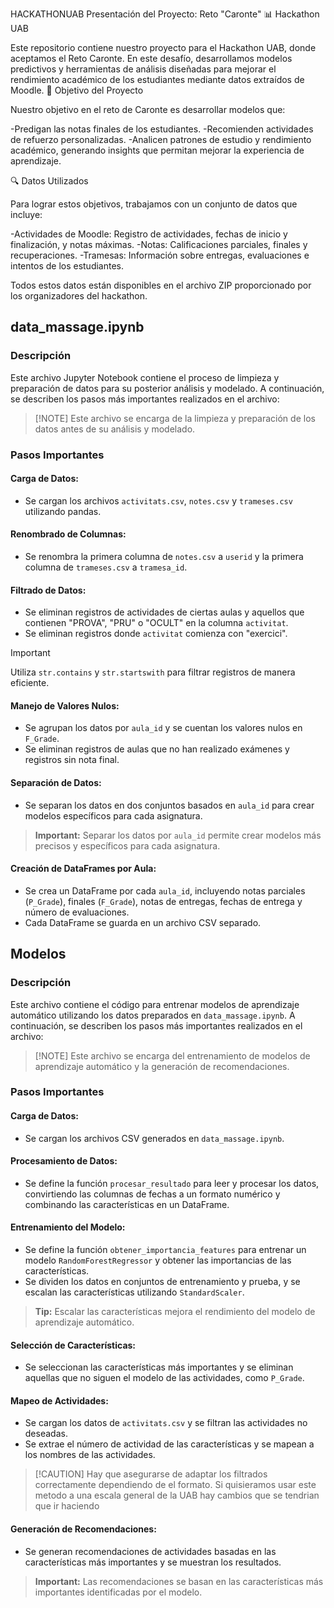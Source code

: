 HACKATHONUAB
Presentación del Proyecto: Reto "Caronte" 📊
Hackathon UAB

Este repositorio contiene nuestro proyecto para el Hackathon UAB, donde aceptamos el Reto Caronte. En este desafío, desarrollamos modelos predictivos y herramientas de análisis diseñadas para mejorar el rendimiento académico de los estudiantes mediante datos extraídos de Moodle.
🎯 Objetivo del Proyecto

Nuestro objetivo en el reto de Caronte es desarrollar modelos que:

-Predigan las notas finales de los estudiantes.
-Recomienden actividades de refuerzo personalizadas.
-Analicen patrones de estudio y rendimiento académico, generando insights que permitan mejorar la experiencia de aprendizaje.

🔍 Datos Utilizados

Para lograr estos objetivos, trabajamos con un conjunto de datos que incluye:

-Actividades de Moodle: Registro de actividades, fechas de inicio y finalización, y notas máximas.
-Notas: Calificaciones parciales, finales y recuperaciones.
-Tramesas: Información sobre entregas, evaluaciones e intentos de los estudiantes.

Todos estos datos están disponibles en el archivo ZIP proporcionado por los organizadores del hackathon.
## data_massage.ipynb

### Descripción
Este archivo Jupyter Notebook contiene el proceso de limpieza y preparación de datos para su posterior análisis y modelado. A continuación, se describen los pasos más importantes realizados en el archivo:

>  [!NOTE]
>  Este archivo se encarga de la limpieza y preparación de los datos antes de su análisis y modelado.

### Pasos Importantes

#### Carga de Datos:
- Se cargan los archivos `activitats.csv`, `notes.csv` y `trameses.csv` utilizando pandas.

#### Renombrado de Columnas:
- Se renombra la primera columna de `notes.csv` a `userid` y la primera columna de `trameses.csv` a `tramesa_id`.

#### Filtrado de Datos:
- Se eliminan registros de actividades de ciertas aulas y aquellos que contienen "PROVA", "PRU" o "OCULT" en la columna `activitat`.
- Se eliminan registros donde `activitat` comienza con "exercici".

> [!IMPORTANT]
>  Utiliza `str.contains` y `str.startswith` para filtrar registros de manera eficiente.

#### Manejo de Valores Nulos:
- Se agrupan los datos por `aula_id` y se cuentan los valores nulos en `F_Grade`.
- Se eliminan registros de aulas que no han realizado exámenes y registros sin nota final.

#### Separación de Datos:
- Se separan los datos en dos conjuntos basados en `aula_id` para crear modelos específicos para cada asignatura.

> **Important:** Separar los datos por `aula_id` permite crear modelos más precisos y específicos para cada asignatura.

#### Creación de DataFrames por Aula:
- Se crea un DataFrame por cada `aula_id`, incluyendo notas parciales (`P_Grade`), finales (`F_Grade`), notas de entregas, fechas de entrega y número de evaluaciones.
- Cada DataFrame se guarda en un archivo CSV separado.

## Modelos

### Descripción
Este archivo contiene el código para entrenar modelos de aprendizaje automático utilizando los datos preparados en `data_massage.ipynb`. A continuación, se describen los pasos más importantes realizados en el archivo:

>  [!NOTE]
>  Este archivo se encarga del entrenamiento de modelos de aprendizaje automático y la generación de recomendaciones.

### Pasos Importantes

#### Carga de Datos:
- Se cargan los archivos CSV generados en `data_massage.ipynb`.

#### Procesamiento de Datos:
- Se define la función `procesar_resultado` para leer y procesar los datos, convirtiendo las columnas de fechas a un formato numérico y combinando las características en un DataFrame.

#### Entrenamiento del Modelo:
- Se define la función `obtener_importancia_features` para entrenar un modelo `RandomForestRegressor` y obtener las importancias de las características.
- Se dividen los datos en conjuntos de entrenamiento y prueba, y se escalan las características utilizando `StandardScaler`.

> **Tip:** Escalar las características mejora el rendimiento del modelo de aprendizaje automático.

#### Selección de Características:
- Se seleccionan las características más importantes y se eliminan aquellas que no siguen el modelo de las actividades, como `P_Grade`.

#### Mapeo de Actividades:
- Se cargan los datos de `activitats.csv` y se filtran las actividades no deseadas.
- Se extrae el número de actividad de las características y se mapean a los nombres de las actividades.

>  [!CAUTION]
>  Hay que asegurarse de adaptar los filtrados correctamente dependiendo de el formato. Si quisieramos usar este metodo a una escala general de la UAB hay cambios que se tendrian que ir haciendo

#### Generación de Recomendaciones:
- Se generan recomendaciones de actividades basadas en las características más importantes y se muestran los resultados.

> **Important:** Las recomendaciones se basan en las características más importantes identificadas por el modelo.
